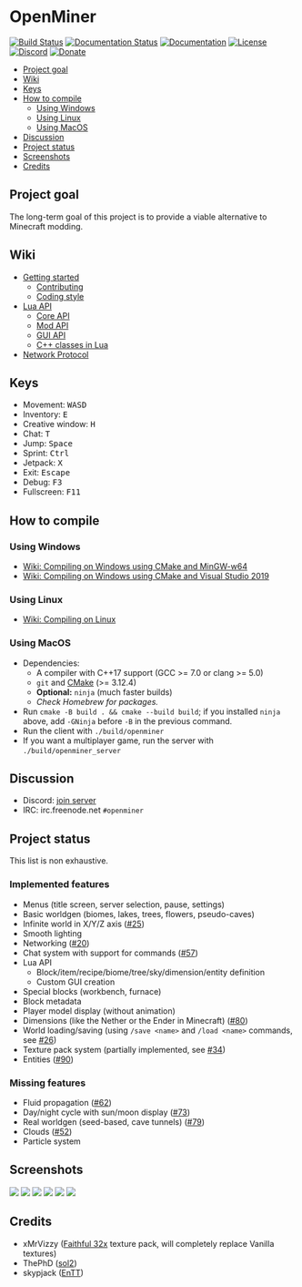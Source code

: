 # OpenMiner

[![Build Status](https://travis-ci.com/Unarelith/OpenMiner.svg?branch=master)](https://travis-ci.com/Unarelith/OpenMiner)
[![Documentation Status](https://readthedocs.org/projects/openminer/badge/?version=latest)](https://openminer.readthedocs.io/en/latest/?badge=latest)
[![Documentation](https://codedocs.xyz/Quent42340/OpenMiner.svg)](https://codedocs.xyz/Quent42340/OpenMiner/)
[![License](https://img.shields.io/badge/license-LGPLv2.1%2B-blue.svg)](https://www.gnu.org/licenses/old-licenses/lgpl-2.1.en.html)
[![Discord](https://img.shields.io/discord/527527086756200458.svg?style=popout)](https://discord.gg/eN8k8wt)
[![Donate](https://img.shields.io/badge/donate-paypal-brightgreen.svg)](https://www.paypal.me/Unarelith)

- [Project goal](#project-goal)
- [Wiki](#wiki)
- [Keys](#keys)
- [How to compile](#how-to-compile)
    - [Using Windows](#using-windows)
    - [Using Linux](#using-linux)
    - [Using MacOS](#using-macos)
- [Discussion](#discussion)
- [Project status](#project-status)
- [Screenshots](#screenshots)
- [Credits](#credits)

## Project goal

The long-term goal of this project is to provide a viable alternative to Minecraft modding.

## Wiki

- [Getting started](https://github.com/Unarelith/OpenMiner/wiki/Getting-Started)
    - [Contributing](https://github.com/Unarelith/OpenMiner/blob/master/CONTRIBUTING.md)
    - [Coding style](https://github.com/Unarelith/OpenMiner/wiki/Coding-Style)
- [Lua API](https://openminer.readthedocs.io/en/latest/)
    - [Core API](https://openminer.readthedocs.io/en/latest/lua-api-core/)
    - [Mod API](https://openminer.readthedocs.io/en/latest/lua-api-mod/)
    - [GUI API](https://openminer.readthedocs.io/en/latest/lua-api-gui/)
    - [C++ classes in Lua](https://openminer.readthedocs.io/en/latest/lua-api-cpp/)
- [Network Protocol](https://openminer.readthedocs.io/en/latest/network-protocol/)

## Keys

- Movement: <kbd>W</kbd><kbd>A</kbd><kbd>S</kbd><kbd>D</kbd>
- Inventory: <kbd>E</kbd>
- Creative window: <kbd>H</kbd>
- Chat: <kbd>T</kbd>
- Jump: <kbd>Space</kbd>
- Sprint: <kbd>Ctrl</kbd>
- Jetpack: <kbd>X</kbd>
- Exit: <kbd>Escape</kbd>
- Debug: <kbd>F3</kbd>
- Fullscreen: <kbd>F11</kbd>

## How to compile

### Using Windows

- [Wiki: Compiling on Windows using CMake and MinGW-w64](https://github.com/Unarelith/OpenMiner/wiki/Compiling-on-Windows-with-MinGW-w64)
- [Wiki: Compiling on Windows using CMake and Visual Studio 2019](https://github.com/Unarelith/OpenMiner/wiki/Compiling-on-Windows-with-Visual-Studio-2019)

### Using Linux

- [Wiki: Compiling on Linux](https://github.com/Unarelith/OpenMiner/wiki/Compiling-on-Linux)

### Using MacOS

- Dependencies:
    - A compiler with C++17 support (GCC >= 7.0 or clang >= 5.0)
    - `git` and [CMake](http://www.cmake.org/download/) (>= 3.12.4)
    - **Optional:** `ninja` (much faster builds)
    - _Check Homebrew for packages._
- Run `cmake -B build . && cmake --build build`; if you installed `ninja` above, add `-GNinja` before `-B` in the previous command.
- Run the client with `./build/openminer`
- If you want a multiplayer game, run the server with `./build/openminer_server`

## Discussion

- Discord: [join server](https://discord.gg/eN8k8wt)
- IRC: irc.freenode.net `#openminer`

## Project status

This list is non exhaustive.

### Implemented features

- Menus (title screen, server selection, pause, settings)
- Basic worldgen (biomes, lakes, trees, flowers, pseudo-caves)
- Infinite world in X/Y/Z axis ([#25](https://github.com/Unarelith/OpenMiner/pull/25))
- Smooth lighting
- Networking ([#20](https://github.com/Unarelith/OpenMiner/pull/20))
- Chat system with support for commands ([#57](https://github.com/Unarelith/OpenMiner/pull/57))
- Lua API
	- Block/item/recipe/biome/tree/sky/dimension/entity definition
	- Custom GUI creation
- Special blocks (workbench, furnace)
- Block metadata
- Player model display (without animation)
- Dimensions (like the Nether or the Ender in Minecraft) ([#80](https://github.com/Unarelith/OpenMiner/pull/80))
- World loading/saving (using `/save <name>` and `/load <name>` commands, see [#26](https://github.com/Unarelith/OpenMiner/issues/26))
- Texture pack system (partially implemented, see [#34](https://github.com/Unarelith/OpenMiner/issues/34))
- Entities ([#90](https://github.com/Unarelith/OpenMiner/pull/90))

### Missing features

- Fluid propagation ([#62](https://github.com/Unarelith/OpenMiner/issues/62))
- Day/night cycle with sun/moon display ([#73](https://github.com/Unarelith/OpenMiner/issues/73))
- Real worldgen (seed-based, cave tunnels) ([#79](https://github.com/Unarelith/OpenMiner/issues/79))
- Clouds ([#52](https://github.com/Unarelith/OpenMiner/pull/52))
- Particle system

## Screenshots

![](screenshot1.png?raw=true)
![](screenshot2.png?raw=true)
![](screenshot3.png?raw=true)
![](screenshot4.png?raw=true)
![](screenshot5.png?raw=true)
![](screenshot6.png?raw=true)

## Credits

- xMrVizzy ([Faithful 32x](https://www.curseforge.com/minecraft/texture-packs/faithful-32x) texture pack, will completely replace Vanilla textures)
- ThePhD ([sol2](https://github.com/ThePhD/sol2))
- skypjack ([EnTT](https://github.com/skypjack/entt))

